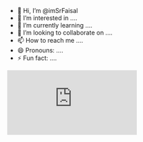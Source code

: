 - 👋 Hi, I’m @imSrFaisal
- 👀 I’m interested in ....
- 🌱 I’m currently learning ....
- 💞️ I’m looking to collaborate on ....
- 📫 How to reach me ....
- 😄 Pronouns: ....
- ⚡ Fun fact: ....
<iframe src="https://tryhackme.com/api/v2/badges/public-profile?userPublicId=2257322" style='border:none;'></iframe>
<!---
imSrFaisal/imSrFaisal is a ✨ special ✨ repository because its `README.md` (this file) appears on your GitHub profile.
You can click the Preview link to take a look at your changes.
--->
